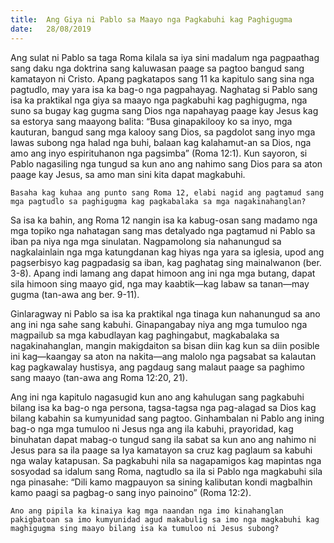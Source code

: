 ```yaml
---
title:  Ang Giya ni Pablo sa Maayo nga Pagkabuhi kag Paghigugma
date:   28/08/2019
---
```


Ang sulat ni Pablo sa taga Roma kilala sa iya sini madalum nga pagpaathag sang daku nga doktrina sang kaluwasan paage sa pagtoo bangud sang kamatayon ni Cristo.  Apang pagkatapos sang 11 ka kapitulo sang sina nga pagtudlo, may yara isa ka bag-o nga pagpahayag.  Naghatag si Pablo sang isa ka praktikal nga giya sa maayo nga pagkabuhi kag paghigugma, nga suno sa bugay kag gugma sang Dios nga napahayag paage kay Jesus kag sa estorya sang maayong balita:  “Busa ginapakilooy ko sa inyo, mga kauturan, bangud sang mga kalooy sang Dios, sa pagdolot sang inyo mga lawas subong nga halad nga buhi, balaan kag kalahamut-an sa Dios, nga amo ang inyo espirituhanon nga pagsimba” (Roma 12:1).  Kun sayoron, si Pablo nagasiling nga tungud sa kun ano ang nahimo sang Dios para sa aton paage kay Jesus, sa amo man sini kita dapat magkabuhi.

`Basaha kag kuhaa ang punto sang Roma 12, elabi nagid ang pagtamud sang mga pagtudlo sa paghigugma kag pagkabalaka sa mga nagakinahanglan?`

Sa isa ka bahin, ang Roma 12 nangin isa ka kabug-osan sang madamo nga mga topiko nga nahatagan sang mas detalyado nga pagtamud ni Pablo sa iban pa niya nga mga sinulatan.  Nagpamolong sia nahanungud sa nagkalainlain nga mga katungdanan kag hiyas nga yara sa iglesia, upod ang pagserbisyo kag pagpadasig sa iban, kag paghatag sing mainalwanon (ber. 3-8).  Apang indi lamang ang dapat himoon ang ini nga mga butang, dapat sila himoon sing maayo gid, nga may kaabtik—kag labaw sa tanan—may gugma (tan-awa ang ber. 9-11).  

Ginlaragway ni Pablo sa isa ka praktikal nga tinaga kun nahanungud sa ano ang ini nga sahe sang kabuhi.  Ginapangabay niya ang mga tumuloo nga magpailub sa mga kabudlayan kag paghingabut, magkabalaka sa nagakinahanglan, mangin makigdaiton sa bisan diin kag kun sa diin posible ini kag—kaangay sa aton na nakita—ang malolo nga pagsabat sa kalautan kag pagkawalay hustisya, ang pagdaug sang malaut paage sa paghimo sang maayo (tan-awa ang Roma 12:20, 21).

Ang ini nga kapitulo nagasugid kun ano ang kahulugan sang pagkabuhi bilang isa ka bag-o nga persona, tagsa-tagsa nga pag-alagad sa Dios kag bilang kabahin sa kumyunidad sang pagtoo.  Ginhambalan ni Pablo ang ining bag-o nga mga tumuloo ni Jesus nga ang ila kabuhi, prayoridad, kag binuhatan dapat mabag-o tungud sang ila sabat sa kun ano ang nahimo ni Jesus para sa ila paage sa Iya kamatayon sa cruz kag paglaum sa kabuhi nga walay katapusan.  Sa pagkabuhi nila sa nagapamigos kag mapintas nga sosyodad sa idalum sang Roma, nagtudlo sa ila si Pablo nga magkabuhi sila nga pinasahe: “Dili kamo magpauyon sa sining kalibutan kondi magbalhin kamo paagi sa pagbag-o sang inyo painoino” (Roma 12:2).

`Ano ang pipila ka kinaiya kag mga naandan nga imo kinahanglan pakigbatoan sa imo kumyunidad agud makabulig sa imo nga magkabuhi kag maghigugma sing maayo bilang isa ka tumuloo ni Jesus subong?`